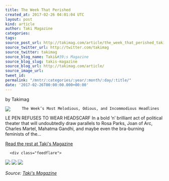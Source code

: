 ```yaml
---
title: The Week That Perished
created_at: 2017-02-26 04:01:04 UTC
layout: post
kind: article
author: Taki Magazine
categories: 
tags: 
source_post_url: http://takimag.com/article/the_week_that_perished_takimag_february_26_2017
source_twitter_url: http://twitter.com/takimag
source_twitter: takimag
source_blog_name: Taki&#39;s Magazine
source_blog_slug: takis-magazine
source_blog_url: http://takimag.com/article/
source_image_url: 
tweet_id: 
permalink: "/mntr/:categories/:year/:month/:day/:title/"
date: '2017-02-26T00:00:00.000+00:00'
---
```

by Takimag<br />
	  

<img src="http://takimag.com/images/uploads/Marine-Le-Pen.jpg" style="float:left;margin-right:8px;"/>
	






	
		The Week’s Most Melodious, Odious, and Incommodious Headlines

LE PEN REFUSES TO WEAR HEADSCARF
In a bold ’n’ brilliant act of political theater that will undoubtedly draw parallels to Rosa Parks, Joan of Arc, Charles Martel, Mahatma Gandhi, and maybe even the bra-burning feminists of the...
	<p><a href="http://takimag.com/article/the_week_that_perished_takimag_february_26_2017">Read the rest at Taki's Magazine</a></p>
						
	  
	  
	  
	  <div class="feedflare">
<a href="http://feeds.feedburner.com/~ff/takimag?a=uhJffk8sWRw:5E7wWAbC5EM:yIl2AUoC8zA"><img src="http://feeds.feedburner.com/~ff/takimag?d=yIl2AUoC8zA" border="0"></img></a> <a href="http://feeds.feedburner.com/~ff/takimag?a=uhJffk8sWRw:5E7wWAbC5EM:qj6IDK7rITs"><img src="http://feeds.feedburner.com/~ff/takimag?d=qj6IDK7rITs" border="0"></img></a> <a href="http://feeds.feedburner.com/~ff/takimag?a=uhJffk8sWRw:5E7wWAbC5EM:gIN9vFwOqvQ"><img src="http://feeds.feedburner.com/~ff/takimag?i=uhJffk8sWRw:5E7wWAbC5EM:gIN9vFwOqvQ" border="0"></img></a>
</div><img src="http://feeds.feedburner.com/~r/takimag/~4/uhJffk8sWRw" height="1" width="1" alt=""/><div class="">
    <i>Source: <a href="http://takimag.com/article/">Taki&#39;s Magazine</a></i>
</div>
